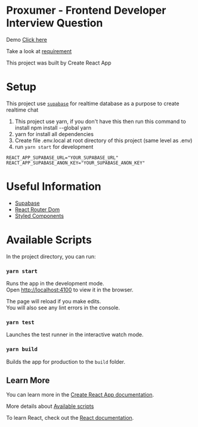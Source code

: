 # Proxumer - Frontend Developer Interview Question

Demo [Click here](https://salehere-exam.panupong.io/)

Take a look at [requirement](requirements.md)

This project was built by Create React App

# Setup

This project use [`supabase`](https://supabase.com/docs) for realtime database as a purpose to create realtime chat

1. This project use yarn, if you don't have this then run this command to install npm install --global yarn
2. yarn for install all dependencies
3. Create file .env.local at root directory of this project (same level as .env)
4. run `yarn start` for development

```env
REACT_APP_SUPABASE_URL="YOUR_SUPABASE_URL"
REACT_APP_SUPABASE_ANON_KEY="YOUR_SUPABASE_ANON_KEY"
```

# Useful Information

- [Supabase](https://supabase.com/)
- [React Router Dom](https://reactrouter.com/en/main/start/tutorial)
- [Styled Components](https://styled-components.com/docs/basics)

# Available Scripts

In the project directory, you can run:

### `yarn start`

Runs the app in the development mode.\
Open [http://localhost:4100](http://localhost:4100) to view it in the browser.

The page will reload if you make edits.\
You will also see any lint errors in the console.

### `yarn test`

Launches the test runner in the interactive watch mode.

### `yarn build`

Builds the app for production to the `build` folder.

## Learn More

You can learn more in the [Create React App documentation](https://facebook.github.io/create-react-app/docs/getting-started).

More details about [Available scripts](https://create-react-app.dev/docs/available-scripts)

To learn React, check out the [React documentation](https://reactjs.org/).
